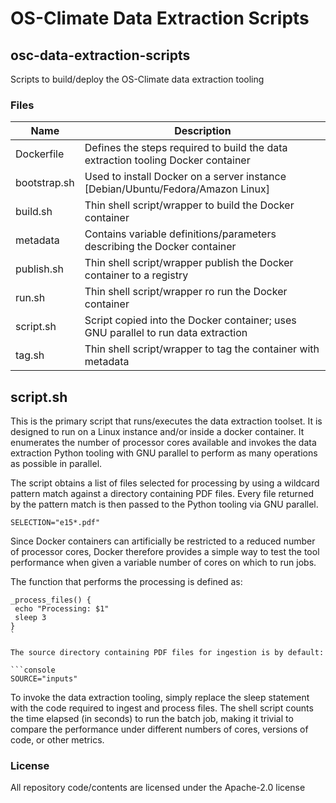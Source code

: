<!--
[comment]: # SPDX-License-Identifier: Apache-2.0
[comment]: # SPDX-FileCopyrightText: 2024 The Linux Foundation
-->

# OS-Climate Data Extraction Scripts

## osc-data-extraction-scripts

Scripts to build/deploy the OS-Climate data extraction tooling

### Files

<!-- markdownlint-disable MD013 -->

| Name         | Description                                                                       |
| ------------ | --------------------------------------------------------------------------------- |
| Dockerfile   | Defines the steps required to build the data extraction tooling Docker container  |
| bootstrap.sh | Used to install Docker on a server instance [Debian/Ubuntu/Fedora/Amazon Linux]   |
| build.sh     | Thin shell script/wrapper to build the Docker container                           |
| metadata     | Contains variable definitions/parameters describing the Docker container          |
| publish.sh   | Thin shell script/wrapper publish the Docker container to a registry              |
| run.sh       | Thin shell script/wrapper ro run the Docker container                             |
| script.sh    | Script copied into the Docker container; uses GNU parallel to run data extraction |
| tag.sh       | Thin shell script/wrapper to tag the container with metadata                      |

<!-- markdownlint-enable MD013 -->

## script.sh

This is the primary script that runs/executes the data extraction toolset. It
is designed to run on a Linux instance and/or inside a docker container. It
enumerates the number of processor cores available and invokes the data
extraction Python tooling with GNU parallel to perform as many operations as
possible in parallel.

The script obtains a list of files selected for processing by using a wildcard
pattern match against a directory containing PDF files. Every file returned by
the pattern match is then passed to the Python tooling via GNU parallel.

```console
SELECTION="e15*.pdf"
```

Since Docker containers can artificially be restricted to a reduced number of
processor cores, Docker therefore provides a simple way to test the tool
performance when given a variable number of cores on which to run jobs.

The function that performs the processing is defined as:

````console
_process_files() {
 echo "Processing: $1"
 sleep 3
}
`

The source directory containing PDF files for ingestion is by default:

```console
SOURCE="inputs"
````

To invoke the data extraction tooling, simply replace the sleep statement with
the code required to ingest and process files. The shell script counts the
time elapsed (in seconds) to run the batch job, making it trivial to compare
the performance under different numbers of cores, versions of code, or other
metrics.

### License

All repository code/contents are licensed under the Apache-2.0 license
